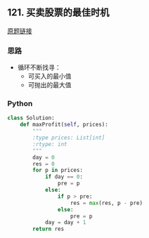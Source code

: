 ## 121. 买卖股票的最佳时机

[原题链接](https://leetcode-cn.com/problems/best-time-to-buy-and-sell-stock/description/)

### 思路

- 循环不断找寻：
    - 可买入的最小值
    - 可抛出的最大值

### Python

```python
class Solution:
    def maxProfit(self, prices):
        """
        :type prices: List[int]
        :rtype: int
        """
        day = 0
        res = 0
        for p in prices:
            if day == 0:
                pre = p
            else:
                if p > pre:
                    res = max(res, p - pre)
                else:
                    pre = p
            day = day + 1
        return res
```

